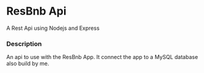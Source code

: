 # ResBnb Api

A Rest Api using Nodejs and Express

### Description

An api to use with the ResBnb App.
It connect the app to a MySQL database also build by me.



